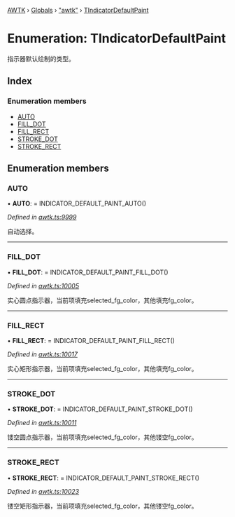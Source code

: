 [AWTK](../README.md) › [Globals](../globals.md) › ["awtk"](../modules/_awtk_.md) › [TIndicatorDefaultPaint](_awtk_.tindicatordefaultpaint.md)

# Enumeration: TIndicatorDefaultPaint

指示器默认绘制的类型。

## Index

### Enumeration members

* [AUTO](_awtk_.tindicatordefaultpaint.md#auto)
* [FILL_DOT](_awtk_.tindicatordefaultpaint.md#fill_dot)
* [FILL_RECT](_awtk_.tindicatordefaultpaint.md#fill_rect)
* [STROKE_DOT](_awtk_.tindicatordefaultpaint.md#stroke_dot)
* [STROKE_RECT](_awtk_.tindicatordefaultpaint.md#stroke_rect)

## Enumeration members

###  AUTO

• **AUTO**: =  INDICATOR_DEFAULT_PAINT_AUTO()

*Defined in [awtk.ts:9999](https://github.com/zlgopen/awtk-binding/blob/346f0a7/tools/code_gen/js/output/awtk.ts#L9999)*

自动选择。

___

###  FILL_DOT

• **FILL_DOT**: =  INDICATOR_DEFAULT_PAINT_FILL_DOT()

*Defined in [awtk.ts:10005](https://github.com/zlgopen/awtk-binding/blob/346f0a7/tools/code_gen/js/output/awtk.ts#L10005)*

实心圆点指示器，当前项填充selected_fg_color，其他填充fg_color。

___

###  FILL_RECT

• **FILL_RECT**: =  INDICATOR_DEFAULT_PAINT_FILL_RECT()

*Defined in [awtk.ts:10017](https://github.com/zlgopen/awtk-binding/blob/346f0a7/tools/code_gen/js/output/awtk.ts#L10017)*

实心矩形指示器，当前项填充selected_fg_color，其他填充fg_color。

___

###  STROKE_DOT

• **STROKE_DOT**: =  INDICATOR_DEFAULT_PAINT_STROKE_DOT()

*Defined in [awtk.ts:10011](https://github.com/zlgopen/awtk-binding/blob/346f0a7/tools/code_gen/js/output/awtk.ts#L10011)*

镂空圆点指示器，当前项填充selected_fg_color，其他镂空fg_color。

___

###  STROKE_RECT

• **STROKE_RECT**: =  INDICATOR_DEFAULT_PAINT_STROKE_RECT()

*Defined in [awtk.ts:10023](https://github.com/zlgopen/awtk-binding/blob/346f0a7/tools/code_gen/js/output/awtk.ts#L10023)*

镂空矩形指示器，当前项填充selected_fg_color，其他镂空fg_color。
